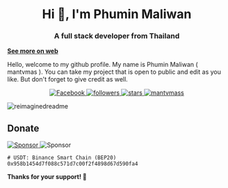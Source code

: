 <h1 align="center">Hi 👋, I'm Phumin Maliwan</h1>
<h3 align="center">A full stack developer from Thailand</h3>

**[See more on web](https://mantvmass.github.io/mantvmass/)**
<p>
Hello, welcome to my github profile.  
My name is Phumin Maliwan ( mantvmas ).  
You can take my project that is open to public and edit as you like.  
But don't forget to give credit as well.  
</p>

<p align="center">
    <a href="https://www.facebook.com/PhuminMaliwan" target="_blank">
      <img src="https://img.shields.io/badge/Facebook-%231877F2.svg?&style=flat-square&logo=facebook&logoColor=white" alt="Facebook">
    </a>
    <a href="#">
        <img src="https://img.shields.io/github/followers/mantvmass?color=%236DBF49&label=Followers" alt="followers">
    </a>
    <a href="#">
        <img src="https://img.shields.io/github/stars/mantvmass?color=%23D7614A&label=Stars" alt="stars">
    </a>
    <a href="#">
        <img src="https://komarev.com/ghpvc/?username=mantvmass&label=Visitors&color=0e75b6&style=flat" alt="mantvmass"/>
    </a>
</p>

<img src="https://myreadme.vercel.app/api/embed/mantvmass?panels=userstatistics,toprepositories,toplanguages,commitgraph" alt="reimaginedreadme" />

## Donate
<p>
    <a href="https://github.com/sponsors/mantvmass">
        <img src="https://img.shields.io/badge/Sponsor-GitHub-b60abf.svg" alt="Sponsor"/>
    </a>
    <img src="https://img.shields.io/badge/Kasikorn_Bank-0608905863-08a103.svg" alt="Sponsor"/>
</p>

```shell
# USDT: Binance Smart Chain (BEP20)
0x958b1454d7f088c571d7c00f2f4898d67d590fa4
```
**Thanks for your support! 🎉**